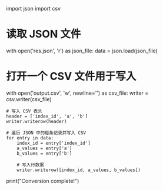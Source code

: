 import json
import csv

# 读取 JSON 文件
with open('res.json', 'r') as json_file:
    data = json.load(json_file)

# 打开一个 CSV 文件用于写入
with open('output.csv', 'w', newline='') as csv_file:
    writer = csv.writer(csv_file)

    # 写入 CSV 表头
    header = ['index_id', 'a', 'b']
    writer.writerow(header)

    # 遍历 JSON 中的每条记录并写入 CSV
    for entry in data:
        index_id = entry['index_id']
        a_values = entry['a']
        b_values = entry['b']

        # 写入行数据
        writer.writerow([index_id, a_values, b_values])

print("Conversion complete!")
